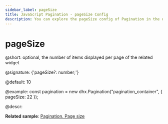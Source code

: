 ```yaml
---
sidebar_label: pageSize
title: JavaScript Pagination - pageSize Config 
description: You can explore the pageSize config of Pagination in the documentation of the DHTMLX JavaScript UI library. Browse developer guides and API reference, try out code examples and live demos, and download a free 30-day evaluation version of DHTMLX Suite 7.
---
```


# pageSize

@short: optional, the number of items displayed per page of the related widget

@signature: {'pageSize?: number;'}

@default: 10

@example:
const pagination = new dhx.Pagination("pagination_container", {
    pageSize: 22 
});

@descr:

**Related sample**: [Pagination. Page size](https://snippet.dhtmlx.com/m57w0vlb)

[comment]: # (@related: pagination/configuration.md#number-of-items-per-page)
